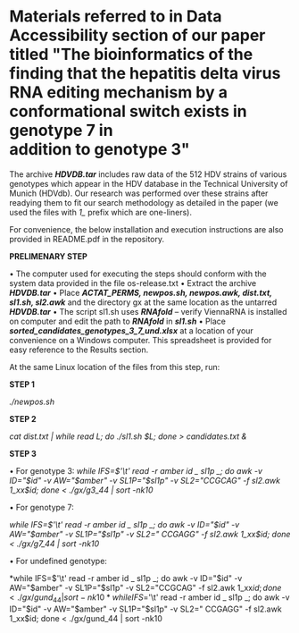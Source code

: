 # Materials referred to in Data Accessibility section of our paper titled "The bioinformatics of the finding that the hepatitis delta virus RNA editing mechanism by a conformational switch exists in genotype 7 in addition to genotype 3"

The archive *__HDVDB.tar__* includes raw data of the 512 HDV strains of various genotypes which appear in the HDV database in the Technical University of Munich (HDVdb).
Our research was performed over these strains after readying them to fit our search methodology as detailed in the paper (we used the files with *1_* prefix which are one-liners). 

For convenience, the below installation and execution instructions are also provided in README.pdf in the repository.

__PRELIMENARY STEP__

•	The computer used for executing the steps should conform with the system data provided in the file os-release.txt
•	Extract the archive *__HDVDB.tar__*
•	Place *__ACTAT_PERMS, newpos.sh, newpos.awk, dist.txt, sl1.sh,  sl2.awk__* and the directory gx at the same location as the untarred *__HDVDB.tar__*
•	The script sl1.sh uses *__RNAfold__* – verify ViennaRNA is installed on computer and edit the path to *__RNAfold__* in *__sl1.sh__*
•	Place *__sorted_candidates_genotypes_3_7_und.xlsx__* at a location of your convenience on a Windows computer. This spreadsheet is provided for easy reference to the Results section.

At the same Linux location of the files from this step, run:

__STEP 1__

*./newpos.sh*

__STEP 2__

*cat dist.txt | while read L; do ./sl1.sh $L; done > candidates.txt &*

__STEP 3__

•	For genotype 3:
*while IFS=$'\t' read -r amber id _ sl1p  _; do awk -v ID="$id" -v AW="$amber" -v SL1P="$sl1p" -v SL2="CCGCAG" -f sl2.awk 1_xx$id; done < ./gx/g3_44 | sort -nk10*

•	For genotype 7:

*while IFS=$'\t' read -r amber id _ sl1p  _; do awk -v ID="$id" -v AW="$amber" -v SL1P="$sl1p" -v SL2=" CCGAGG" -f sl2.awk 1_xx$id; done < ./gx/g7_44 | sort -nk10*

•	For undefined genotype:

*while IFS=$'\t' read -r amber id _ sl1p  _; do awk -v ID="$id" -v AW="$amber" -v SL1P="$sl1p" -v SL2="CCGCAG" -f sl2.awk 1_xx$id; done < ./gx/gund_44 | sort -nk10*
while IFS=$'\t' read -r amber id _ sl1p  _; do awk -v ID="$id" -v AW="$amber" -v SL1P="$sl1p" -v SL2=" CCGAGG" -f sl2.awk 1_xx$id; done < ./gx/gund_44 | sort -nk10
